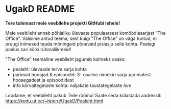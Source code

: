 # UgakD README

**Tere tulemast meie veebilehe projekti GitHubi lehele!**

Meie veebileht annab põhjaliku ülevaate populaarsest komöödiasarjast "The Office". Valisime antud teema, sest kuigi "The Office" on väga tuntud, ei pruugi inimesed teada mõningaid põnevaid pisiasju selle kohta.
Pealegi paelus sari kõiki rühmaliikmeid! 

"The Office" teemaline veebileht jaguneb kolmeks osaks: 
- pealeht: ülevaade terve sarja kohta
- parimad hooajad & episoodid: 3- osaline nimekiri sarja parimatest hooaegadest ja episoodidest
- info kõrvaltegelaste kohta: naljakate taustategelaste *lore*

Loodame, et veebileht pakub Teile rõõmu! Saate seda külastada aadressil: https://kodu.ut.ee/~hperu/UgakD/Pealeht.html
